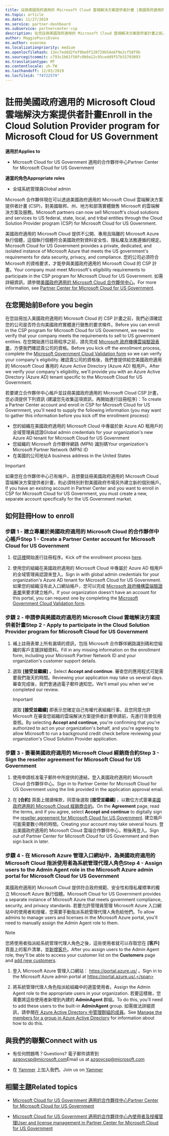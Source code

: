 ```yaml
---
title: 註冊美國政府適用的 Microsoft Cloud 雲端解決方案提供者計畫 |美國政府適用的 Microsoft Cloud 合作夥伴中心
ms.topic: article
ms.date: 11/27/2019
ms.service: partner-dashboard
ms.subservice: partnercenter-csp
description: 在您註冊美國政府適用的 Microsoft Cloud 雲端解決方案提供者計畫之前，請先深入了解 CSP 計畫需求。
author: MaggiePucciEvans
ms.author: evansma
ms.localizationpriority: medium
ms.openlocfilehash: 13ec7eddd2fef9be9f120729b54e6f9e2cf58f9b
ms.sourcegitcommit: c793c1b61f50fc0b0a12c95cedd9f57b31703093
ms.translationtype: MT
ms.contentlocale: zh-TW
ms.lasthandoff: 12/03/2019
ms.locfileid: "74722579"
---
```

# <a name="enroll-in-the-cloud-solution-provider-program-for-microsoft-cloud-for-us-government"></a><span data-ttu-id="11629-103">註冊美國政府適用的 Microsoft Cloud 雲端解決方案提供者計畫</span><span class="sxs-lookup"><span data-stu-id="11629-103">Enroll in the Cloud Solution Provider program for Microsoft Cloud for US Government</span></span>

<span data-ttu-id="11629-104">**適用於**</span><span class="sxs-lookup"><span data-stu-id="11629-104">**Applies to**</span></span>

- <span data-ttu-id="11629-105">Microsoft Cloud for US Government 適用的合作夥伴中心</span><span class="sxs-lookup"><span data-stu-id="11629-105">Partner Center for Microsoft Cloud for US Government</span></span>

<span data-ttu-id="11629-106">**適當的角色**</span><span class="sxs-lookup"><span data-stu-id="11629-106">**Appropriate roles**</span></span>

- <span data-ttu-id="11629-107">全域系統管理員</span><span class="sxs-lookup"><span data-stu-id="11629-107">Global admin</span></span>

<span data-ttu-id="11629-108">Microsoft 合作夥伴現在可以透過美國政府適用的 Microsoft Cloud 雲端解決方案提供者計畫 (CSP)，對美國聯邦、州、地方和部落實體銷售 Microsoft 的雲端解決方案及服務。</span><span class="sxs-lookup"><span data-stu-id="11629-108">Microsoft partners can now sell Microsoft's cloud solutions and services to US federal, state, local, and tribal entities through the Cloud Solution Provider program (CSP) for Microsoft Cloud for US Government.</span></span> 

<span data-ttu-id="11629-109">美國政府適用的 Microsoft Cloud 提供不公開、專用且隔離的 Microsoft Azure 執行個體，這個執行個體符合美國政府對資料安全性、隱私權及法務遵循的規定。</span><span class="sxs-lookup"><span data-stu-id="11629-109">Microsoft Cloud for US Government provides a private, dedicated, and isolated instance of Microsoft Azure that meets the US government's requirements for data security, privacy, and compliance.</span></span> <span data-ttu-id="11629-110">您的公司必須符合 Microsoft 的資格要求，才能參與美國政府適用的 Microsoft Cloud 的 CSP 計畫。</span><span class="sxs-lookup"><span data-stu-id="11629-110">Your company must meet Microsoft's eligibility requirements to participate in the CSP program for Microsoft Cloud for US Government.</span></span> <span data-ttu-id="11629-111">如需詳細資訊，請參閱[美國政府適用的 Microsoft Cloud 合作夥伴中心](partner-center-for-microsoft-us-govt-cloud.md)。</span><span class="sxs-lookup"><span data-stu-id="11629-111">For more information, see [Partner Center for Microsoft Cloud for US Government](partner-center-for-microsoft-us-govt-cloud.md).</span></span>

## <a name="before-you-begin"></a><span data-ttu-id="11629-112">在您開始前</span><span class="sxs-lookup"><span data-stu-id="11629-112">Before you begin</span></span>

<span data-ttu-id="11629-113">在您註冊加入美國政府適用的 Microsoft Cloud 的 CSP 計畫之前，我們必須確認您的公司是否符合向美國政府實體進行銷售的要求條件。</span><span class="sxs-lookup"><span data-stu-id="11629-113">Before you can enroll in the CSP program for Microsoft Cloud for US Government, we need to verify that your company meets the requirements to sell to US government entities.</span></span> <span data-ttu-id="11629-114">在您開始進行註冊程序之前，請先完成 [Microsoft 政府機構雲端驗證表單](https://azuregov.microsoft.com/csp)，方便我們確認貴公司的資格。</span><span class="sxs-lookup"><span data-stu-id="11629-114">Before you kick off the enrollment process, complete the [Microsoft Government Cloud Validation form](https://azuregov.microsoft.com/csp) so we can verify your company's eligibility.</span></span> <span data-ttu-id="11629-115">確認貴公司的資格後，我們會提供給您美國政府適用的 Microsoft Cloud 專用的 Azure Active Directory (Azure AD) 租用戶。</span><span class="sxs-lookup"><span data-stu-id="11629-115">After we verify your company's eligibility, we'll provide you with an Azure Active Directory (Azure AD) tenant specific to the Microsoft Cloud for US Government.</span></span>  

<span data-ttu-id="11629-116">若要建立合作夥伴中心帳戶並註冊美國政府適用的 Microsoft Cloud CSP 計畫，您必須提供下列資訊 (建議您先收集這項資訊，再開始進行註冊程序)：</span><span class="sxs-lookup"><span data-stu-id="11629-116">To create a Partner Center account and enroll in CSP for Microsoft Cloud for US Government, you'll need to supply the following information (you may want to gather this information before you kick off the enrollment process):</span></span>

-  <span data-ttu-id="11629-117">您的組織在美國政府適用的 Microsoft Cloud 中專屬於新 Azure AD 租用戶的全域管理員認證</span><span class="sxs-lookup"><span data-stu-id="11629-117">Global admin credentials for your organization's new Azure AD tenant for Microsoft Cloud for US Government</span></span>
-  <span data-ttu-id="11629-118">您組織的 Microsoft 合作夥伴網路 (MPN) 識別碼</span><span class="sxs-lookup"><span data-stu-id="11629-118">Your organization's Microsoft Partner Network (MPN) ID</span></span> 
-  <span data-ttu-id="11629-119">在美國的公司地址</span><span class="sxs-lookup"><span data-stu-id="11629-119">A business address in the United States</span></span>

> [!IMPORTANT]  
> <span data-ttu-id="11629-120">如果您在合作夥伴中心已有帳戶，且想要註冊美國政府適用的 Microsoft Cloud 雲端解決方案提供者計畫，則必須特別針對美國政府市場另外建立新的個別帳戶。</span><span class="sxs-lookup"><span data-stu-id="11629-120">If you have an existing account in Partner Center and you want to enroll in CSP for Microsoft Cloud for US Government, you must create a new, separate account specifically for the US Government market.</span></span>

## <a name="how-to-enroll"></a><span data-ttu-id="11629-121">如何註冊</span><span class="sxs-lookup"><span data-stu-id="11629-121">How to enroll</span></span> 

### <a name="step-1---create-a-partner-center-account-for-microsoft-cloud-for-us-government"></a><span data-ttu-id="11629-122">步驟 1 - 建立專屬於美國政府適用的 Microsoft Cloud 的合作夥伴中心帳戶</span><span class="sxs-lookup"><span data-stu-id="11629-122">Step 1 - Create a Partner Center account for Microsoft Cloud for US Government</span></span>

1.  <span data-ttu-id="11629-123">從[這裡](https://partnercenter.microsoft.com/register/resellerusgjoinnow)開始進行註冊程序。</span><span class="sxs-lookup"><span data-stu-id="11629-123">Kick off the enrollment process [here](https://partnercenter.microsoft.com/register/resellerusgjoinnow).</span></span> 

2.  <span data-ttu-id="11629-124">使用您的組織在美國政府適用的 Microsoft Cloud 中專屬於 Azure AD 租用戶的全域管理員認證來登入。</span><span class="sxs-lookup"><span data-stu-id="11629-124">Sign in with global admin credentials for your organization's Azure AD tenant for Microsoft Cloud for US Government.</span></span> <span data-ttu-id="11629-125">如果您的組織沒有此入口網站帳戶，您可以完成 [Microsoft 政府機構雲端驗證表單](https://azuregov.microsoft.com/csp)來要求建立帳戶。</span><span class="sxs-lookup"><span data-stu-id="11629-125">If your organization doesn't have an account for this portal, you can request one by completing the [Microsoft Government Cloud Validation form](https://azuregov.microsoft.com/csp).</span></span>


### <a name="step-2---apply-to-participate-in-the-cloud-solution-provider-program-for-microsoft-cloud-for-us-government"></a><span data-ttu-id="11629-126">步驟 2 - 申請參與美國政府適用的 Microsoft Cloud 雲端解決方案提供者計畫</span><span class="sxs-lookup"><span data-stu-id="11629-126">Step 2 - Apply to participate in the Cloud Solution Provider program for Microsoft Cloud for US Government</span></span>

1.  <span data-ttu-id="11629-127">補上註冊表單上所有漏填的資訊，包括 Microsoft 合作夥伴網路識別碼和您組織的客戶支援詳細資料。</span><span class="sxs-lookup"><span data-stu-id="11629-127">Fill in any missing information on the enrollment form, including your Microsoft Partner Network ID and your organization's customer support details.</span></span> 

2.  <span data-ttu-id="11629-128">選取 **\[接受並繼續\]** 。</span><span class="sxs-lookup"><span data-stu-id="11629-128">Select **Accept and continue**.</span></span> <span data-ttu-id="11629-129">審查您的應用程式可能需要我們幾天的時間。</span><span class="sxs-lookup"><span data-stu-id="11629-129">Reviewing your application may take us several days.</span></span> <span data-ttu-id="11629-130">審查完成後，我們會通過電子郵件通知您。</span><span class="sxs-lookup"><span data-stu-id="11629-130">We'll email you when we've completed our review.</span></span>

    > [!IMPORTANT]  
    > <span data-ttu-id="11629-131">選取 **\[接受並繼續\]** 即表示您確定自己有權代表組織行事，且您同意允許 Microsoft 在審查您組織的雲端解決方案提供者計畫申請前，先進行背景信用查核。</span><span class="sxs-lookup"><span data-stu-id="11629-131">By selecting **Accept and continue**, you're confirming that you're authorized to act on your organization's behalf, and you're agreeing to allow Microsoft to run a background credit check before reviewing your organization's Cloud Solution Provider application.</span></span>


### <a name="step-3---sign-the-reseller-agreement-for-microsoft-cloud-for-us-government"></a><span data-ttu-id="11629-132">步驟 3 - 簽署美國政府適用的 Microsoft Cloud 經銷商合約</span><span class="sxs-lookup"><span data-stu-id="11629-132">Step 3 - Sign the reseller agreement for Microsoft Cloud for US Government</span></span>

1. <span data-ttu-id="11629-133">使用申請核准電子郵件中所提供的連結，登入美國政府適用的 Microsoft Cloud 合作夥伴中心。</span><span class="sxs-lookup"><span data-stu-id="11629-133">Sign in to Partner Center for Microsoft Cloud for US Government using the link provided in the application approval email.</span></span> 

2. <span data-ttu-id="11629-134">在 **\[合約\]** 頁面上閱讀條款，同意後選取 **\[接受並繼續\]** ，以數位方式簽署[美國政府適用的 Microsoft Cloud 經銷商合約](https://go.microsoft.com/fwlink/p/?linkid=843364)。</span><span class="sxs-lookup"><span data-stu-id="11629-134">On the **Agreement** page, read the terms, and if you agree, select **Accept and continue** to digitally sign the [reseller agreement for Microsoft Cloud for US Government](https://go.microsoft.com/fwlink/p/?linkid=843364).</span></span> <span data-ttu-id="11629-135">建立帳戶可能需要數小時的時間。</span><span class="sxs-lookup"><span data-stu-id="11629-135">Creating your account may take several hours.</span></span> <span data-ttu-id="11629-136">登出美國政府適用的 Microsoft Cloud 雲端合作夥伴中心，稍後再登入。</span><span class="sxs-lookup"><span data-stu-id="11629-136">Sign out of Partner Center for Microsoft Cloud for US Government and then sign back in later.</span></span>


### <a name="step-4---assign-users-to-the-admin-agent-role-in-the-microsoft-azure-admin-portal-for-microsoft-cloud-for-us-government"></a><span data-ttu-id="11629-137">步驟 4 - 在 Microsoft Azure 管理入口網站中，為美國政府適用的 Microsoft Cloud 指派使用者為系統管理代理人角色</span><span class="sxs-lookup"><span data-stu-id="11629-137">Step 4 - Assign users to the Admin Agent role in the Microsoft Azure admin portal for Microsoft Cloud for US Government</span></span>

<span data-ttu-id="11629-138">美國政府適用的 Microsoft Cloud 提供符合政府規範、安全性和隱私權標準的獨立 Microsoft Azure 執行個體。</span><span class="sxs-lookup"><span data-stu-id="11629-138">Microsoft Cloud for US Government provides a separate instance of Microsoft Azure that meets government compliance, security, and privacy standards.</span></span> <span data-ttu-id="11629-139">若要允許管理員管理 Microsoft Azure 入口網站中的使用者和授權，您需要手動指派系統管理代理人角色給他們。</span><span class="sxs-lookup"><span data-stu-id="11629-139">To allow admins to manage users and licenses in the Microsoft Azure portal, you'll need to manually assign the Admin Agent role to them.</span></span>

> [!NOTE]  
> <span data-ttu-id="11629-140">您將使用者指派給系統管理代理人角色之後，這些使用者就可以存取您在 **\[客戶\]** 頁面上的客戶清單，並[新增客戶](add-a-new-customer.md)。</span><span class="sxs-lookup"><span data-stu-id="11629-140">After you assign users to the Admin Agent role, they'll be able to access your customer list on the **Customers** page and [add new customers](add-a-new-customer.md).</span></span>   

1.  <span data-ttu-id="11629-141">登入 Microsoft Azure 管理入口網站： https://portal.azure.us/ 。</span><span class="sxs-lookup"><span data-stu-id="11629-141">Sign in to the Microsoft Azure admin portal at https://portal.azure.us/.</span></span>

2.  <span data-ttu-id="11629-142">將系統管理代理人角色指派給組織中的適當使用者。</span><span class="sxs-lookup"><span data-stu-id="11629-142">Assign the Admin Agent role to the appropriate users in your organization.</span></span> <span data-ttu-id="11629-143">若要這樣做，您需要將這些使用者新增到內建的 **AdminAgent** 群組。</span><span class="sxs-lookup"><span data-stu-id="11629-143">To do this, you'll need to add these users to the built-in **AdminAgent** group.</span></span> <span data-ttu-id="11629-144">如需做法詳細資訊，請參閱[在 Azure Active Directory 中管理群組的成員](https://docs.microsoft.com/azure/active-directory/active-directory-groups-members-azure-portal)。</span><span class="sxs-lookup"><span data-stu-id="11629-144">See [Manage the members for a group in Azure Active Directory](https://docs.microsoft.com/azure/active-directory/active-directory-groups-members-azure-portal) for information about how to do this.</span></span>
 
## <a name="connect-with-us"></a><span data-ttu-id="11629-145">與我們的聯繫</span><span class="sxs-lookup"><span data-stu-id="11629-145">Connect with us</span></span>

- <span data-ttu-id="11629-146">有任何問題嗎？</span><span class="sxs-lookup"><span data-stu-id="11629-146">Questions?</span></span> <span data-ttu-id="11629-147">電子郵件請寄到 azgovcsp@microsoft.com</span><span class="sxs-lookup"><span data-stu-id="11629-147">Email us at azgovcsp@microsoft.com</span></span>

- <span data-ttu-id="11629-148">在 [Yammer](https://www.yammer.com/cloudpartnercommunity/#/threads/inGroup?type=in_group&feedId=11509777&view=all) 上加入我們。</span><span class="sxs-lookup"><span data-stu-id="11629-148">Join us on [Yammer](https://www.yammer.com/cloudpartnercommunity/#/threads/inGroup?type=in_group&feedId=11509777&view=all)</span></span> 

## <a name="related-topics"></a><span data-ttu-id="11629-149">相關主題</span><span class="sxs-lookup"><span data-stu-id="11629-149">Related topics</span></span>

-  [<span data-ttu-id="11629-150">Microsoft Cloud for US Government 適用的合作夥伴中心</span><span class="sxs-lookup"><span data-stu-id="11629-150">Partner Center for Microsoft Cloud for US Government</span></span>](partner-center-for-microsoft-us-govt-cloud.md)

-  [<span data-ttu-id="11629-151">Microsoft Cloud for US Government 適用的合作夥伴中心內使用者及授權管理</span><span class="sxs-lookup"><span data-stu-id="11629-151">User and license management in Partner Center for Microsoft Cloud for US Government</span></span>](user-management-in-partner-center-for-microsoft-us-govt-cloud.md)


